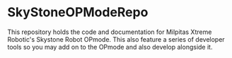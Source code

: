 # SkyStoneOPModeRepo
This repository holds the code and documentation for Milpitas Xtreme Robotic's Skystone Robot OPmode. This also feature a series of developer tools so you may add on to the OPmode and also develop alongside it. 
